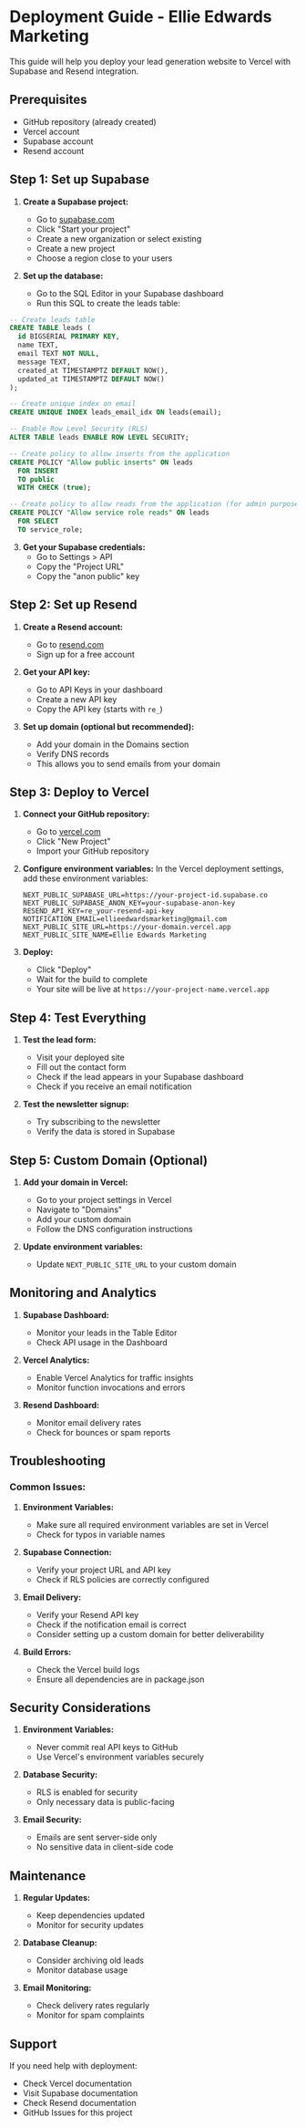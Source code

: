 # Deployment Guide - Ellie Edwards Marketing

This guide will help you deploy your lead generation website to Vercel with Supabase and Resend integration.

## Prerequisites

- GitHub repository (already created)
- Vercel account
- Supabase account
- Resend account

## Step 1: Set up Supabase

1. **Create a Supabase project:**
   - Go to [supabase.com](https://supabase.com)
   - Click "Start your project"
   - Create a new organization or select existing
   - Create a new project
   - Choose a region close to your users

2. **Set up the database:**
   - Go to the SQL Editor in your Supabase dashboard
   - Run this SQL to create the leads table:

```sql
-- Create leads table
CREATE TABLE leads (
  id BIGSERIAL PRIMARY KEY,
  name TEXT,
  email TEXT NOT NULL,
  message TEXT,
  created_at TIMESTAMPTZ DEFAULT NOW(),
  updated_at TIMESTAMPTZ DEFAULT NOW()
);

-- Create unique index on email
CREATE UNIQUE INDEX leads_email_idx ON leads(email);

-- Enable Row Level Security (RLS)
ALTER TABLE leads ENABLE ROW LEVEL SECURITY;

-- Create policy to allow inserts from the application
CREATE POLICY "Allow public inserts" ON leads
  FOR INSERT
  TO public
  WITH CHECK (true);

-- Create policy to allow reads from the application (for admin purposes)
CREATE POLICY "Allow service role reads" ON leads
  FOR SELECT
  TO service_role;
```

3. **Get your Supabase credentials:**
   - Go to Settings > API
   - Copy the "Project URL" 
   - Copy the "anon public" key

## Step 2: Set up Resend

1. **Create a Resend account:**
   - Go to [resend.com](https://resend.com)
   - Sign up for a free account

2. **Get your API key:**
   - Go to API Keys in your dashboard
   - Create a new API key
   - Copy the API key (starts with `re_`)

3. **Set up domain (optional but recommended):**
   - Add your domain in the Domains section
   - Verify DNS records
   - This allows you to send emails from your domain

## Step 3: Deploy to Vercel

1. **Connect your GitHub repository:**
   - Go to [vercel.com](https://vercel.com)
   - Click "New Project"
   - Import your GitHub repository

2. **Configure environment variables:**
   In the Vercel deployment settings, add these environment variables:

   ```
   NEXT_PUBLIC_SUPABASE_URL=https://your-project-id.supabase.co
   NEXT_PUBLIC_SUPABASE_ANON_KEY=your-supabase-anon-key
   RESEND_API_KEY=re_your-resend-api-key
   NOTIFICATION_EMAIL=ellieedwardsmarketing@gmail.com
   NEXT_PUBLIC_SITE_URL=https://your-domain.vercel.app
   NEXT_PUBLIC_SITE_NAME=Ellie Edwards Marketing
   ```

3. **Deploy:**
   - Click "Deploy"
   - Wait for the build to complete
   - Your site will be live at `https://your-project-name.vercel.app`

## Step 4: Test Everything

1. **Test the lead form:**
   - Visit your deployed site
   - Fill out the contact form
   - Check if the lead appears in your Supabase dashboard
   - Check if you receive an email notification

2. **Test the newsletter signup:**
   - Try subscribing to the newsletter
   - Verify the data is stored in Supabase

## Step 5: Custom Domain (Optional)

1. **Add your domain in Vercel:**
   - Go to your project settings in Vercel
   - Navigate to "Domains"
   - Add your custom domain
   - Follow the DNS configuration instructions

2. **Update environment variables:**
   - Update `NEXT_PUBLIC_SITE_URL` to your custom domain

## Monitoring and Analytics

1. **Supabase Dashboard:**
   - Monitor your leads in the Table Editor
   - Check API usage in the Dashboard

2. **Vercel Analytics:**
   - Enable Vercel Analytics for traffic insights
   - Monitor function invocations and errors

3. **Resend Dashboard:**
   - Monitor email delivery rates
   - Check for bounces or spam reports

## Troubleshooting

### Common Issues:

1. **Environment Variables:**
   - Make sure all required environment variables are set in Vercel
   - Check for typos in variable names

2. **Supabase Connection:**
   - Verify your project URL and API key
   - Check if RLS policies are correctly configured

3. **Email Delivery:**
   - Verify your Resend API key
   - Check if the notification email is correct
   - Consider setting up a custom domain for better deliverability

4. **Build Errors:**
   - Check the Vercel build logs
   - Ensure all dependencies are in package.json

## Security Considerations

1. **Environment Variables:**
   - Never commit real API keys to GitHub
   - Use Vercel's environment variables securely

2. **Database Security:**
   - RLS is enabled for security
   - Only necessary data is public-facing

3. **Email Security:**
   - Emails are sent server-side only
   - No sensitive data in client-side code

## Maintenance

1. **Regular Updates:**
   - Keep dependencies updated
   - Monitor for security updates

2. **Database Cleanup:**
   - Consider archiving old leads
   - Monitor database usage

3. **Email Monitoring:**
   - Check delivery rates regularly
   - Monitor for spam complaints

## Support

If you need help with deployment:
- Check Vercel documentation
- Visit Supabase documentation
- Check Resend documentation
- GitHub Issues for this project
